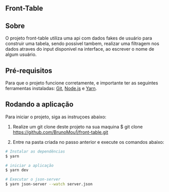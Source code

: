## Front-Table

## Sobre
O projeto front-table utiliza uma api com dados fakes de usuário para construir uma tabela,
sendo possivel tambem, realizar uma filtragem nos dados atraves do input disponivel na interface, ao escrever o nome de algum usuário.

## Pré-requisitos
Para que o projeto funcione corretamente, e importante ter as seguintes ferramentas instaladas:
[Git](https://git-scm.com), [Node.js](https://nodejs.org/en/) e [Yarn](https://yarnpkg.com/).

## Rodando a aplicação
Para iniciar o projeto, siga as instruçoes abaixo:
1. Realize um git clone deste projeto na sua maquina
$ git clone https://github.com/BrunoMou1/front-table.git

2. Entre na pasta criada no passo anterior e execute os comandos abaixo:
```bash
# Instalar as dependências
$ yarn

# iniciar a aplicação
$ yarn dev

# Executar o json-server
$ yarn json-server --watch server.json
```
